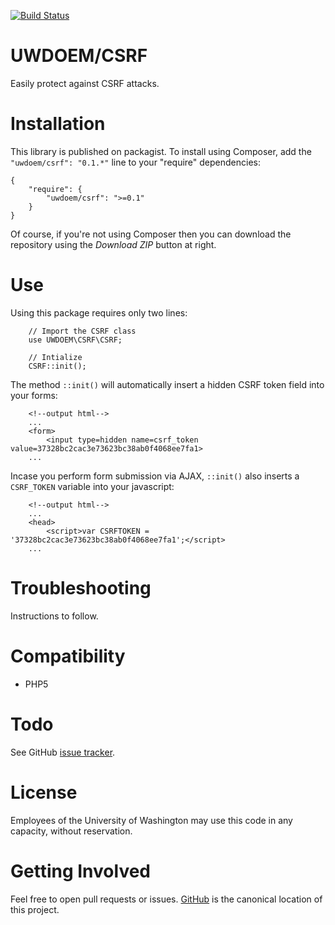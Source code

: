 [![Build Status](https://travis-ci.org/UWEnrollmentManagement/CSRF.svg?branch=master)](https://travis-ci.org/UWEnrollmentManagement/CSRF)

UWDOEM/CSRF
=============

Easily protect against CSRF attacks.


Installation
===============

This library is published on packagist. To install using Composer, add the `"uwdoem/csrf": "0.1.*"` line to your "require" dependencies:

```
{
    "require": {
        "uwdoem/csrf": ">=0.1"
    }
}
```

Of course, if you're not using Composer then you can download the repository using the *Download ZIP* button at right.

Use
===

Using this package requires only two lines:
```
    // Import the CSRF class
    use UWDOEM\CSRF\CSRF;
    
    // Intialize
    CSRF::init();
```

The method `::init()` will automatically insert a hidden CSRF token field into your forms:
```
    <!--output html-->
    ...
    <form>
        <input type=hidden name=csrf_token value=37328bc2cac3e73623bc38ab0f4068ee7fa1>
    ...
```

Incase you perform form submission via AJAX, `::init()` also inserts a `CSRF_TOKEN` variable into your javascript:
```
    <!--output html-->
    ...
    <head>
        <script>var CSRFTOKEN = '37328bc2cac3e73623bc38ab0f4068ee7fa1';</script>
    ...
```

Troubleshooting
===============
 
 Instructions to follow.
 
Compatibility
=============

* PHP5

Todo
====

See GitHub [issue tracker](https://github.com/UWEnrollmentManagement/CSRF/issues/).

License
====

Employees of the University of Washington may use this code in any capacity, without reservation.

Getting Involved
================

Feel free to open pull requests or issues. [GitHub](https://github.com/UWEnrollmentManagement/CSRF) is the canonical location of this project.
